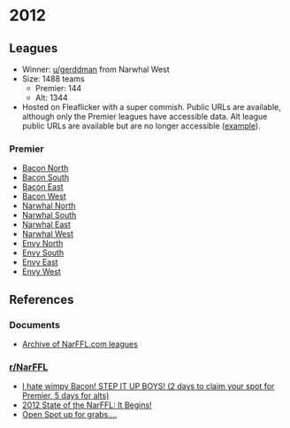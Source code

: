 # 2012

## Leagues

-   Winner: [u/gerddman](https://www.reddit.com/u/gerddman) from Narwhal West
-   Size: 1488 teams
    -   Premier: 144
    -   Alt: 1344
-   Hosted on Fleaflicker with a super commish. Public URLs are available, although only the Premier leagues have accessible data. Alt league public URLs are available but are no longer accessible ([example](https://www.fleaflicker.com/nfl/leagues/125381)).

### Premier

-   [Bacon North](https://www.fleaflicker.com/nfl/leagues/124676?season=2012)
-   [Bacon South](https://www.fleaflicker.com/nfl/leagues/124677?season=2012)
-   [Bacon East](https://www.fleaflicker.com/nfl/leagues/124678?season=2012)
-   [Bacon West](https://www.fleaflicker.com/nfl/leagues/124679?season=2012)
-   [Narwhal North](https://www.fleaflicker.com/nfl/leagues/124680?season=2012)
-   [Narwhal South](https://www.fleaflicker.com/nfl/leagues/124681?season=2012)
-   [Narwhal East](https://www.fleaflicker.com/nfl/leagues/124682?season=2012)
-   [Narwhal West](https://www.fleaflicker.com/nfl/leagues/124683?season=2012)
-   [Envy North](https://www.fleaflicker.com/nfl/leagues/124684?season=2012)
-   [Envy South](https://www.fleaflicker.com/nfl/leagues/124685?season=2012)
-   [Envy East](https://www.fleaflicker.com/nfl/leagues/124686?season=2012)
-   [Envy West](https://www.fleaflicker.com/nfl/leagues/124687?season=2012)

## References

### Documents

-   [Archive of NarFFL.com leagues](https://web.archive.org/web/20121014232626/http://narffl.com/leagues.php)

### [r/NarFFL](https://www.reddit.com/r/NarFFL/)

-   [I hate wimpy Bacon! STEP IT UP BOYS! (2 days to claim your spot for Premier, 5 days for alts)](https://www.reddit.com/r/NarFFL/comments/xe49a/i_hate_wimpy_bacon_step_it_up_boys_2_days_to/)
-   [2012 State of the NarFFL: It Begins!](https://www.reddit.com/r/NarFFL/comments/ymyzk/2012_state_of_the_narffl_it_begins/)
-   [Open Spot up for grabs....](https://www.reddit.com/r/NarFFL/comments/12ipdw/open_spot_up_for_grabs/)
